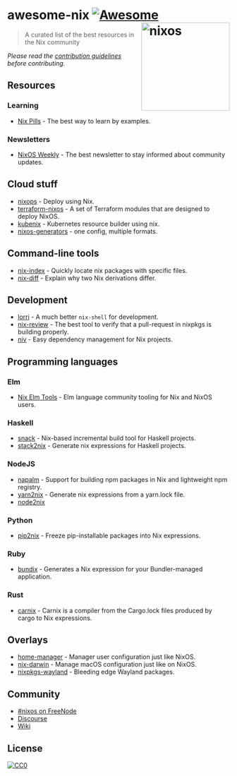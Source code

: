 # awesome-nix [![Awesome](https://awesome.re/badge.svg)](https://awesome.re) [<img src="https://nixos.org/logo/nixos-logo-only-hires.png" width="200" align="right" alt="nixos">](https://nixos.org)

> A curated list of the best resources in the Nix community

*Please read the [contribution guidelines](CONTRIBUTING.md) before contributing.*

## Resources

### Learning

* [Nix Pills](https://nixos.org/nixos/nix-pills/) - The best way to learn by examples.

### Newsletters

* [NixOS Weekly](https://weekly.nixos.org/) - The best newsletter to stay informed about community updates.

## Cloud stuff

* [nixops](https://github.com/svanderburg/node2nix) - Deploy using Nix.
* [terraform-nixos](https://github.com/tweag/terraform-nixos) - A set of Terraform modules that are designed to deploy NixOS.
* [kubenix](https://github.com/xtruder/kubenix) - Kubernetes resource builder using nix.
* [nixos-generators](https://github.com/nix-community/nixos-generators) - one config, multiple formats.

## Command-line tools

* [nix-index](https://github.com/bennofs/nix-index) - 
Quickly locate nix packages with specific files.
* [nix-diff](https://github.com/Gabriel439/nix-diff) - 
Explain why two Nix derivations differ.


## Development

* [lorri](https://github.com/target/lorri/) - A much better `nix-shell` for development.
* [nix-review](https://github.com/Mic92/nix-review) - The best tool to verify that a pull-request in nixpkgs is building properly.
* [niv](https://github.com/nmattia/niv/) - Easy dependency management for Nix projects.

## Programming languages

### Elm

* [Nix Elm Tools](https://github.com/turboMaCk/nix-elm-tools) - 
Elm language community tooling for Nix and NixOS users.

### Haskell

* [snack](https://github.com/nmattia/snack/) - 
Nix-based incremental build tool for Haskell projects.
* [stack2nix](https://github.com/input-output-hk/stack2nix) - 
Generate nix expressions for Haskell projects.

### NodeJS

* [napalm](https://github.com/nmattia/napalm) - 
Support for building npm packages in Nix and lightweight npm registry.
* [yarn2nix](https://github.com/moretea/yarn2nix) - 
Generate nix expressions from a yarn.lock file.
* [node2nix](https://github.com/svanderburg/node2nix)

### Python

* [pip2nix](https://github.com/johbo/pip2nix) - 
Freeze pip-installable packages into Nix expressions.

### Ruby

* [bundix](https://github.com/manveru/bundix) - 
Generates a Nix expression for your Bundler-managed application.

### Rust

* [carnix](https://nest.pijul.com/pmeunier/carnix) - Carnix is a compiler from the Cargo.lock files produced by cargo to Nix expressions.

## Overlays

* [home-manager](https://github.com/rycee/home-manager) - Manager user configuration just like NixOS.
* [nix-darwin](https://github.com/LnL7/nix-darwin) - Manage macOS configuration just like on NixOS.
* [nixpkgs-wayland](https://github.com/colemickens/nixpkgs-wayland) - Bleeding edge Wayland packages.

## Community

* [#nixos on FreeNode](https://webchat.freenode.net/?channels=nixos)
* [Discourse](https://discourse.nixos.org/)
* [Wiki](https://nixos.wiki)

## License

[![CC0](https://mirrors.creativecommons.org/presskit/buttons/88x31/svg/cc-zero.svg)](https://creativecommons.org/publicdomain/zero/1.0/)
